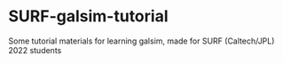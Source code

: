 # SURF-galsim-tutorial
Some tutorial materials for learning galsim, made for SURF (Caltech/JPL) 2022 students
